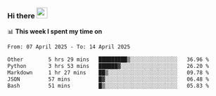 ### Hi there <a href="https://www.gautamkrishnar.com/"><img src="https://media.giphy.com/media/hvRJCLFzcasrR4ia7z/giphy.gif" width="25px"></a>

📊 **This week I spent my time on**

<!--START_SECTION:waka-->

```txt
From: 07 April 2025 - To: 14 April 2025

Other        5 hrs 29 mins   █████████▒░░░░░░░░░░░░░░░   36.96 %
Python       3 hrs 53 mins   ██████▓░░░░░░░░░░░░░░░░░░   26.20 %
Markdown     1 hr 27 mins    ██▒░░░░░░░░░░░░░░░░░░░░░░   09.78 %
JSON         57 mins         █▓░░░░░░░░░░░░░░░░░░░░░░░   06.48 %
Bash         51 mins         █▒░░░░░░░░░░░░░░░░░░░░░░░   05.83 %
```

<!--END_SECTION:waka-->
